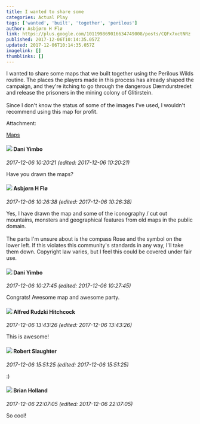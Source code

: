```yaml
---
title: I wanted to share some
categories: Actual Play
tags: ['wanted', 'built', 'together', 'perilous']
author: Asbjørn H Flø
link: https://plus.google.com/101199869016634749008/posts/CQFx7xctNRz
published: 2017-12-06T10:14:35.057Z
updated: 2017-12-06T10:14:35.057Z
imagelink: []
thumblinks: []
---
```


I wanted to share some maps that we built together using the Perilous Wilds routine. The places the players made in this process has already shaped the campaign, and they&#39;re itching to go through the dangerous Dæmdurstredet and release the prisoners in the mining colony of Glitirstein.<br /><br />Since I don&#39;t know the status of some of the images I&#39;ve used, I wouldn&#39;t recommend using this map for profit.


Attachment:

<a href='https://plus.google.com/photos/101199869016634749008/albums/6496375437482748289?authkey=CLf6ns_55uqg6AE&sqi=100084733231320276299&sqsi=dfedbd2a-c81f-40f0-807f-26872655371a'>Maps</a>


<div id='comment z12mypqicwfrhz52422yip3ogn2ddfn4u04'>
  <h4><img src='{{site.baseurl}}//images/avatars/115853408039517999591_photo.jpg'> Dani Yimbo</h4>
      <p><cite>2017-12-06 10:20:21 (edited: 2017-12-06 10:20:21)</cite></p>
        <p>Have you drawn the maps?</p>
</div>
        

<div id='comment z12mypqicwfrhz52422yip3ogn2ddfn4u04'>
  <h4><img src='{{site.baseurl}}//images/avatars/101199869016634749008_photo.jpg'> Asbjørn H Flø</h4>
      <p><cite>2017-12-06 10:26:38 (edited: 2017-12-06 10:26:38)</cite></p>
        <p>Yes, I have drawn the map and some of the iconography / cut out mountains, monsters and geographical features from old maps in the public domain.<br /><br />The parts I&#39;m unsure about is the compass Rose and the symbol on the lower left. If this violates this community&#39;s standards in any way, I&#39;ll take them down. Copyright law varies, but I feel this could be covered under fair use.</p>
</div>
        

<div id='comment z12mypqicwfrhz52422yip3ogn2ddfn4u04'>
  <h4><img src='{{site.baseurl}}//images/avatars/115853408039517999591_photo.jpg'> Dani Yimbo</h4>
      <p><cite>2017-12-06 10:27:45 (edited: 2017-12-06 10:27:45)</cite></p>
        <p>Congrats! Awesome map and awesome party.</p>
</div>
        

<div id='comment z12mypqicwfrhz52422yip3ogn2ddfn4u04'>
  <h4><img src='{{site.baseurl}}//images/avatars/100812462809734403456_photo.jpg'> Alfred Rudzki Hitchcock</h4>
      <p><cite>2017-12-06 13:43:26 (edited: 2017-12-06 13:43:26)</cite></p>
        <p>This is awesome!</p>
</div>
        

<div id='comment z12mypqicwfrhz52422yip3ogn2ddfn4u04'>
  <h4><img src='{{site.baseurl}}//images/avatars/106502497268683547167_photo.jpg'> Robert Slaughter</h4>
      <p><cite>2017-12-06 15:51:25 (edited: 2017-12-06 15:51:25)</cite></p>
        <p>:)</p>
</div>
        

<div id='comment z12mypqicwfrhz52422yip3ogn2ddfn4u04'>
  <h4><img src='{{site.baseurl}}//images/avatars/101824580455031797035_photo.jpg'> Brian Holland</h4>
      <p><cite>2017-12-06 22:07:05 (edited: 2017-12-06 22:07:05)</cite></p>
        <p>So cool!</p>
</div>
        